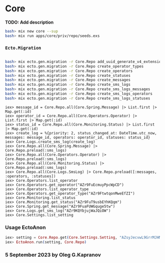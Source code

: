 # Core

**TODO: Add description**

```bash
bash> mix new core --sup
bash> mix run apps/core/priv/repo/seeds.exs
```

### `Ecto.Migration`

```sql
```

```bash
bash> mix ecto.gen.migration -r Core.Repo add_uuid_generate_v4_extension
bash> mix ecto.gen.migration -r Core.Repo create_operator_types
bash> mix ecto.gen.migration -r Core.Repo create_operators
bash> mix ecto.gen.migration -r Core.Repo create_statuses
bash> mix ecto.gen.migration -r Core.Repo create_messages
bash> mix ecto.gen.migration -r Core.Repo create_sms_logs
bash> mix ecto.gen.migration -r Core.Repo create_sms_logs_messages
bash> mix ecto.gen.migration -r Core.Repo create_sms_logs_operators
bash> mix ecto.gen.migration -r Core.Repo create_sms_logs_statuses
```

```
iex> message_id = Core.Repo.all(Core.Spring.Message) |> List.first |> Map.get(:id)
iex> operator_id = Core.Repo.all(Core.Operators.Operator) |> List.first |> Map.get(:id)
iex> status_id = Core.Repo.all(Core.Monitoring.Status) |> List.first |> Map.get(:id)
iex> create_log = %{priority: 2, status_changed_at: DateTime.utc_now, messages: message_id, operators: operator_id, statuses: status_id}
iex> Core.Logs.create_sms_log(create_log)
iex> Core.Repo.all(Core.Spring.Message) |> Core.Repo.preload(:sms_logs)
iex> Core.Repo.all(Core.Operators.Operator) |> Core.Repo.preload(:sms_logs)
iex> Core.Repo.all(Core.Monitoring.Status) |> Core.Repo.preload(:sms_logs)
iex> Core.Repo.all(Core.Logs.SmsLog) |> Core.Repo.preload([:messages, :operators, :statuses])
iex> Core.Operators.list_operator
iex> Core.Operators.get_operator("AZr9FuEcmuyPpcWpCD")
iex> Core.Operators.list_operator_type
iex> Core.Operators.get_operator_type("AZr9FtwtqonMweEfZI")
iex> Core.Monitoring.list_status
iex> Core.Monitoring.get_status("AZr9FuT9usbEYhKQqm")
iex> Core.Spring.get_message("AZr9FuaFUWGquge5tw")
iex> Core.Logs.get_sms_log("AZr9KQYbjujWaJQiOW")
iex> Core.Settings.list_setting
```

### Usage EctoAnon

```elixir
iex> setting = Core.Repo.get(Core.Settings.Setting, "AZsyJecvwL9GrrMJHM")
iex> EctoAnon.run(setting, Core.Repo)
```

### 5 September 2023 by Oleg G.Kapranov

[1]:  https://fullstackphoenix.com/tutorials/add-jsonb-field-in-phoenix-and-ecto
[2]:  https://medium.com/coletiv-stories/ecto-embedded-schemas-quick-search-through-a-jsonb-array-in-postgresql-f9d91cf90843
[3]:  https://hexdocs.pm/ecto/Ecto.Changeset.html
[4]:  https://hexdocs.pm/ecto/polymorphic-associations-with-many-to-many.html
[5]:  https://hexdocs.pm/ecto/self-referencing-many-to-many.html
[6]:  https://github.com/elixir-ecto/ecto/blob/master/test/ecto/changeset/many_to_many_test.exs
[7]:  https://elixirschool.com/ru/lessons/ecto/associations#many-to-many-11
[8]:  https://blog.plataformatec.com.br/2016/12/many-to-many-and-upserts/
[9]:  https://medium.com/coletiv-stories/ecto-elixir-many-to-many-relationships-66403933f8c1
[10]: https://geoffreylessel.com/2017/using-ecto-multi-to-group-database-operations/
[11]: https://colinramsay.co.uk/2021/02/12/many-to-many-tags-ecto-phoenix.html
[12]: https://elixirforum.com/t/ecto-insert-many-to-many-with-extra-foreign-key/49556/2
[13]: https://elixirforum.com/t/many-to-many-association-table-with-extra-columns/6563/12
[14]: https://medium.com/@m.r.nijboer/using-ecto-changesets-for-json-api-request-body-validation-6150e8256c5c
